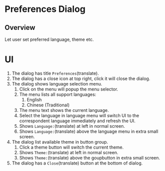 # Preferences Dialog

## Overview

Let user set preferred language, theme etc.

# UI

1. The dialog has title `Preferences`(translate).
1. The dialog has a close icon at top right, click it will close the dialog.
1. The dialog shows language selection menu.
    1. Click on the menu will popup the menu selector.
    1. The menu lists all support languages:
        1. English
        2. Chinese (Traditional)
    1. The menu text shows the current language.
    1. Select the language in language menu will switch UI to the correspondent language immediately and refresh the UI.
    1. Shows `Language:`(translate) at left in normal screen.
    1. Shows `Language:`(translate) above the language menu in extra small screen.
1. The dialog list available theme in button group.
    1. Click a theme button will switch the current theme.
    1. Shows `Theme:`(translate) at left  in normal screen.
    1. Shows `Theme:`(translate) above the goupbutton in extra small screen.
1. The dialog has a `Close`(translate) button at the bottom of dialog.
